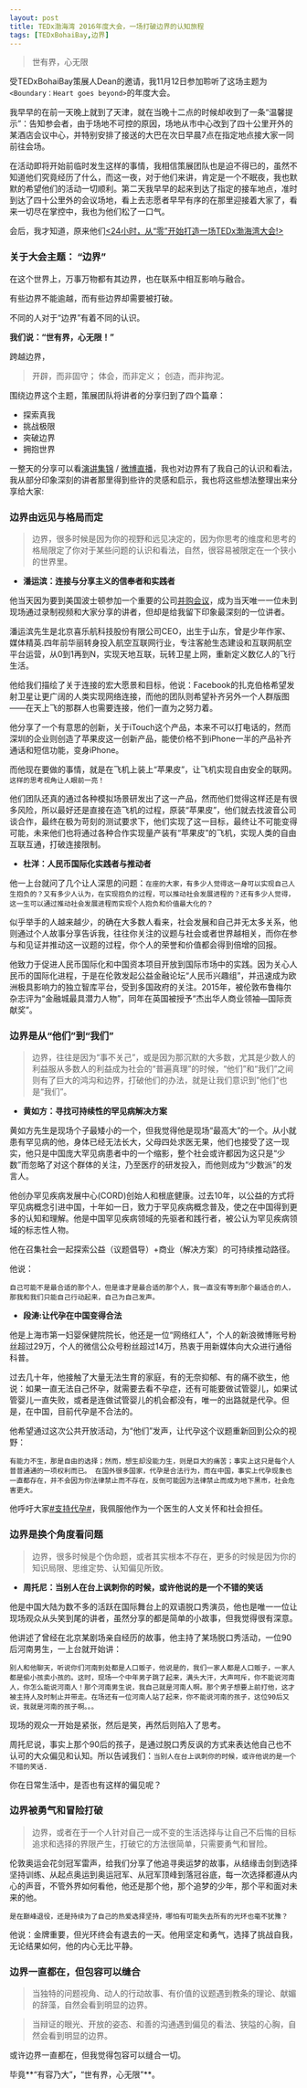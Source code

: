```yaml
---
layout: post
title: TEDx渤海湾 2016年度大会，一场打破边界的认知旅程
tags: [TEDxBohaiBay,边界]
---
```


>世有界，心无限

受TEDxBohaiBay策展人Dean的邀请，我11月12日参加聆听了这场主题为`<Boundary：Heart goes beyond>`的年度大会。

我早早的在前一天晚上就到了天津，就在当晚十二点的时候却收到了一条“温馨提示”：告知参会者，由于场地不可控的原因，场地从市中心改到了四十公里开外的某酒店会议中心，并特别安排了接送的大巴在次日早晨7点在指定地点接大家一同前往会场。

在活动即将开始前临时发生这样的事情，我相信策展团队也是迫不得已的，虽然不知道他们究竟经历了什么，而这一夜，对于他们来讲，肯定是一个不眠夜，我也默默的希望他们的活动一切顺利。第二天我早早的起来到达了指定的接车地点，准时到达了四十公里外的会议场地，看上去志愿者早早有序的在那里迎接着大家了，看来一切尽在掌控中，我也为他们松了一口气。

会后，我才知道，原来他们[<24小时，从“零”开始打造一场TEDx渤海湾大会!>](http://mp.weixin.qq.com/s?__biz=MjM5NTQ2OTE2Mg==&mid=2459396758&idx=1&sn=0ae5098fabfae14a95bec22d2aa3233e&chksm=b19bc89386ec4185d900ce4a00aa88bef11de47359ed491a37053d7dfb4b3a7ac73096de649e&mpshare=1&scene=23&srcid=1114tInK8djD1tZ86UPC7z17#rd)


### 关于大会主题： “边界”

在这个世界上，万事万物都有其边界，也在联系中相互影响与融合。

有些边界不能逾越，而有些边界却需要被打破。

不同的人对于“边界”有着不同的认识。

**我们说：“世有界，心无限！”**

跨越边界，

>开辟，而非固守；
体会，而非定义；
创造，而非拘泥。

围绕边界这个主题，策展团队将讲者的分享归到了四个篇章：

* 探索真我
* 挑战极限
* 突破边界
* 拥抱世界

一整天的分享可以看[演讲集锦](http://mp.weixin.qq.com/s?__biz=MjM5NTQ2OTE2Mg==&mid=2459396755&idx=2&sn=e6f6f647ce7c8656aa2244ed761d5b6d&chksm=b19bc89686ec41804a704ff6035a4b09084ab0d8962fe10020155f70210cbb767b7650377dc0&mpshare=1&scene=23&srcid=1114xMYaWr5YbEmAXjRSzpm5#rd) / [微博直播](http://weibo.com/p/1008080cbb4bdaa7b517d6de2a7223a094636d?k=TEDxBohaiBay&from=501&_from_=huati_topic)，我也对边界有了我自己的认识和看法，我从部分印象深刻的讲者那里得到些许的灵感和启示，我也将这些想法整理出来分享给大家:

### 边界由远见与格局而定

>边界，很多时候是因为你的视野和远见决定的，因为你思考的维度和思考的格局限定了你对于某些问题的认识和看法，自然，很容易被限定在一个狭小的世界里。

* **潘运滨：连接与分享主义的信奉者和实践者**

他当天因为要到美国波士顿参加一个重要的公司[并购会议](http://finance.qq.com/a/20161110/014970.htm)，成为当天唯一一位未到现场通过录制视频和大家分享的讲者，但却是给我留下印象最深刻的一位讲者。

潘运滨先生是北京喜乐航科技股份有限公司CEO，出生于山东，曾是少年作家、媒体精英.四年前华丽转身投入航空互联网行业，专注客舱生态建设和互联网航空平台运营，从0到1再到N，实现天地互联，玩转卫星上网，重新定义数亿人的飞行生活。

他给我们描绘了关于连接的宏大愿景和目标，他说：Facebook的扎克伯格希望发射卫星让更广阔的人类实现网络连接，而他的团队则希望补齐另外一个人群版图——在天上飞的那群人也需要连接，他们一直为之努力着。

他分享了一个有意思的创新，关于iTouch这个产品，本来不可以打电话的，然而深圳的企业则创造了苹果皮这一创新产品，能使价格不到iPhone一半的产品补齐通话和短信功能，变身iPhone。

而他现在要做的事情，就是在飞机上装上“苹果皮”，让飞机实现自由安全的联网。`这样的思考视角让人眼前一亮！`

他们团队还真的通过各种模拟场景研发出了这一产品，然而他们觉得这样还是有很多风险，所以最好还是直接在造飞机的过程，原装“苹果皮”，他们就去找波音公司谈合作，最终在极为苛刻的测试要求下，他们实现了这一目标，最终让不可能变得可能，未来他们也将通过各种合作实现量产装有“苹果皮”的飞机，实现人类的自由互联互通，打破连接限制。


* **杜洋：人民币国际化实践者与推动者**

他一上台就问了几个让人深思的问题：`在座的大家，有多少人觉得这一身可以实现自己人生抱负的？又有多少人认为，在实现抱负的过程，可以推动社会发展进程的？还有多少人觉得，这一生可以通过推动社会发展进程而实现个人抱负和价值最大化的？`

似乎举手的人越来越少，的确在大多数人看来，社会发展和自己并无太多关系，他则通过个人故事分享告诉我，往往你关注的议题与社会或者世界越相关，而你在参与和见证并推动这一议题的过程，你个人的荣誉和价值都会得到倍增的回报。

他致力于促进人民币国际化和中国资本项目开放到国际市场中的实践。因为关心人民币的国际化进程，于是在伦敦发起公益金融论坛“人民币兴趣组”，并迅速成为欧洲极具影响力的独立智库平台，受到多国政府的关注。2015年，被伦敦布鲁梅尔杂志评为“金融城最具潜力人物”，同年在英国被授予“杰出华人商业领袖—国际贡献奖”。


### 边界是从“他们”到“我们”

>边界，往往是因为“事不关己”，或是因为那沉默的大多数，尤其是少数人的利益服从多数人的利益成为社会的“普遍真理”的时候，“他们”和“我们”之间则有了巨大的鸿沟和边界，打破他们的办法，就是让我们意识到”他们“也是“我们”。

* **黄如方：寻找可持续性的罕见病解决方案**

黄如方先生是现场个子最矮小的一个，但我觉得他是现场“最高大”的一个。从小就患有罕见病的他，身体已经无法长大，父母四处求医无果，他们也接受了这一现实，他只是中国庞大罕见病患者中的一个缩影，整个社会或许都因为这只是“少数”而忽略了对这个群体的关注，乃至医疗的研发投入，而他则成为“少数派”的发言人。

他创办罕见疾病发展中心(CORD)创始人和根底健康。过去10年，以公益的方式将罕见病概念引进中国，十年如一日，致力于罕见疾病概念普及，使之在中国得到更多的认知和理解。他是中国罕见疾病领域的先驱者和践行者，被公认为罕见疾病领域的标志性人物。

他在召集社会一起探索公益（议题倡导）+商业（解决方案）的可持续推动路径。

他说：

`自己可能不是最合适的那个人，但是谁才是最合适的那个人，我一直没有等到那个最适合的人，那我和我们只能自己行动起来，自己为自己发声。`

* **段涛:让代孕在中国变得合法**

他是上海市第一妇婴保健院院长，他还是一位“网络红人”，个人的新浪微博账号粉丝超过29万，个人的微信公众号粉丝超过14万，热衷于用新媒体向大众进行通俗科普。

过去几十年，他接触了大量无法生育的家庭，有的无奈抑郁、有的痛不欲生，他说：如果一直无法自己怀孕，就需要去看不孕症，还有可能要做试管婴儿，如果试管婴儿一直失败，或者是连做试管婴儿的机会都没有，唯一的出路就是代孕。但是，在中国，目前代孕是不合法的。 

他希望通过这次公共开放活动，为“他们”发声，让代孕这个议题重新回到公众的视野：

`有能力不生，那是自由的选择；然而，想生却没能力生，则是巨大的痛苦；事实上这只是每个人普普通通的一项权利而已。
在国外很多国家，代孕是合法行为，而在中国，事实上代孕现象也一直都存在，并不会因为你法律禁止而不存在，反倒可能因为法律禁止而成为地下黑市，社会危害更大。`

他呼吁大家[#支持代孕#](http://weibo.com/5086594940/EhwcYoGbh?refer_flag=1001030103_)，我佩服他作为一个医生的人文关怀和社会担任。


### 边界是换个角度看问题

>边界，很多时候是个伪命题，或者其实根本不存在，更多的时候是因为你的知识局限、思维定势、认知偏见所致。

* **周托尼：当别人在台上讽刺你的时候，或许他说的是一个不错的笑话**

他是中国大陆为数不多的活跃在国际舞台上的双语脱口秀演员，他也是唯一一位让现场观众从头笑到尾的讲者，虽然分享的都是简单的小故事，但我觉得很有深意。

他讲述了曾经在北京某剧场亲自经历的故事，他主持了某场脱口秀活动，一位90后河南男生，一上台就开始讲：

`别人和他聊天，听说你们河南到处都是人口贩子，他说是的，我们一家人都是人口贩子，一家人都是偷小孩卖小孩的。这时，现场一个中年男子跳了起来，满头大汗，大声呵斥，你不能说河南人，你怎么能说河南人！那个河南男生说，我自己就是河南人啊。那个男子想要上前打他，这才被主持人及时制止并带走。在场还有一位河南人站了起来，你不能说河南的孩子，这位90后又说，我就是河南的孩子啊。。。`


现场的观众一开始是紧张，然后是笑，再然后则陷入了思考。

周托尼说，事实上那个90后的孩子，是通过脱口秀反讽的方式来表达他自己也不认可的大众偏见和认知。所以告诫我们：`当别人在台上讽刺你的时候，或许他说的是一个不错的笑话.`

你在日常生活中，是否也有这样的偏见呢？


### 边界被勇气和冒险打破

>边界，或者在于一个人针对自己一成不变的生活选择与让自己不后悔的目标追求和选择的界限产生，打破它的方法很简单，只需要勇气和冒险。

伦敦奥运会花剑冠军雷声，给我们分享了他追寻奥运梦的故事，从结缘击剑到选择坚持训练、从起点奥运到奥运冠军、从冠军顶峰到落冠谷底，每一次选择都遵从内心的声音，不管外界如何看他，他还是那个他，那个追梦的少年，那个平和面对未来的他。

`是在巅峰退役，还是持续为了自己的热爱选择坚持，哪怕有可能失去所有的光环也毫不犹豫？`

他说：金牌重要，但光环终会有退去的一天。他用坚定和勇气，选择了挑战自我，无论结果如何，他的内心无比平静。


### 边界一直都在，但包容可以缝合

>当独特的问题视角、动人的行动故事、有价值的议题遇到教条的理论、献媚的辞藻，自然会看到明显的边界。

>当辩证的眼光、开放的姿态、和善的沟通遇到偏见的看法、狭隘的心胸，自然会看到明显的边界。

或许边界一直都在，但我觉得包容可以缝合一切。

毕竟**“有容乃大”**，**“世有界，心无限”**。





